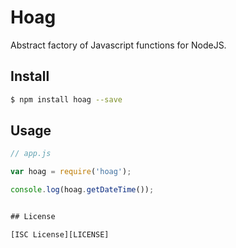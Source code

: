 # Hoag

Abstract factory of Javascript functions for NodeJS.

## Install

``` bash
$ npm install hoag --save
```

## Usage

``` js
// app.js

var hoag = require('hoag');

console.log(hoag.getDateTime());


## License

[ISC License][LICENSE]